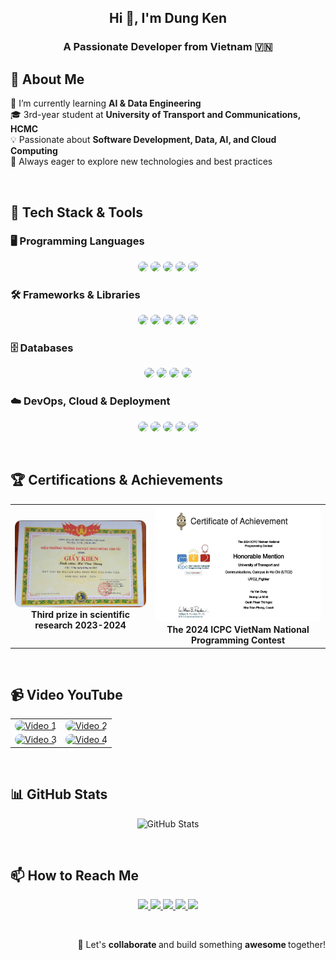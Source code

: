 <h2 align="center">Hi 👋, I'm Dung Ken</h2>
<h3 align="center">A Passionate Developer from Vietnam 🇻🇳</h3>

## 🔹 About Me  
🚀 I’m currently learning **AI & Data Engineering**  
🎓 3rd-year student at **University of Transport and Communications, HCMC**  
💡 Passionate about **Software Development, Data, AI, and Cloud Computing**  
📌 Always eager to explore new technologies and best practices  

<br/>

## 🚀 Tech Stack & Tools  
### 🖥️ Programming Languages  
<p align="center">
  <img style="border-radius: 10px;" src="https://img.shields.io/badge/Python-3776AB?style=for-the-badge&logo=python&logoColor=white&borderRadius=12"/>
  <img style="border-radius: 10px;" src="https://img.shields.io/badge/Java-007396?style=for-the-badge&logo=openjdk&logoColor=white&borderRadius=12"/>
  <img style="border-radius: 10px;" src="https://img.shields.io/badge/JavaScript-F7DF1E?style=for-the-badge&logo=javascript&logoColor=black&borderRadius=12"/>
  <img style="border-radius: 10px;" src="https://img.shields.io/badge/C%23-239120?style=for-the-badge&logo=csharp&logoColor=white&borderRadius=12"/>
  <img style="border-radius: 10px;" src="https://img.shields.io/badge/PHP-777BB4?style=for-the-badge&logo=php&logoColor=white&borderRadius=12"/>
</p>

### 🛠️ Frameworks & Libraries  
<p align="center">
  <img style="border-radius: 10px;" src="https://img.shields.io/badge/Spring-6DB33F?style=for-the-badge&logo=spring&logoColor=white&borderRadius=12"/>
  <img style="border-radius: 10px;" src="https://img.shields.io/badge/.NET_Core-5C2D91?style=for-the-badge&logo=dotnet&logoColor=white&borderRadius=12"/>
  <img style="border-radius: 10px;" src="https://img.shields.io/badge/ReactJS-61DAFB?style=for-the-badge&logo=react&logoColor=black&borderRadius=12"/>
  <img style="border-radius: 10px;" src="https://img.shields.io/badge/Flutter-02569B?style=for-the-badge&logo=flutter&logoColor=white&borderRadius=12"/>
  <img style="border-radius: 10px;" src="https://img.shields.io/badge/Laravel-FF2D20?style=for-the-badge&logo=laravel&logoColor=white&borderRadius=12"/>
</p>

### 🗄️ Databases  
<p align="center">
  <img style="border-radius: 10px;" src="https://img.shields.io/badge/MySQL-4479A1?style=for-the-badge&logo=mysql&logoColor=white&borderRadius=12"/>
  <img style="border-radius: 10px;" src="https://img.shields.io/badge/SQL%20Server-CC2927?style=for-the-badge&logo=microsoft-sql-server&logoColor=white&borderRadius=12"/>
  <img style="border-radius: 10px;" src="https://img.shields.io/badge/PostgreSQL-336791?style=for-the-badge&logo=postgresql&logoColor=white&borderRadius=12"/>
  <img style="border-radius: 10px;" src="https://img.shields.io/badge/MongoDB-47A248?style=for-the-badge&logo=mongodb&logoColor=white&borderRadius=12"/>
</p>

### ☁️ DevOps, Cloud & Deployment  
<p align="center">
  <img style="border-radius: 10px;" src="https://img.shields.io/badge/Git-F05032?style=for-the-badge&logo=git&logoColor=white&borderRadius=12"/>
  <img style="border-radius: 10px;" src="https://img.shields.io/badge/Docker-2496ED?style=for-the-badge&logo=docker&logoColor=white&borderRadius=12"/>
  <img style="border-radius: 10px;" src="https://img.shields.io/badge/AWS-232F3E?style=for-the-badge&logo=amazon-aws&logoColor=white&borderRadius=12"/>
  <img style="border-radius: 10px;" src="https://img.shields.io/badge/Render-46E3B7?style=for-the-badge&logo=render&logoColor=white&borderRadius=12"/>
  <img style="border-radius: 10px;" src="https://img.shields.io/badge/Vercel-000000?style=for-the-badge&logo=vercel&logoColor=white&borderRadius=12"/>
</p>

<br/>

## 🏆 Certifications & Achievements  

<table align="center">
  <tr>
    <td align="center">
      <img src="giai-ba-nckh.png" alt="Third prize in scientific research" width="300px"/ style="border-radius: 10px;"><br>
      <b>Third prize in scientific research 2023-2024</b>
    </td>
    <td align="center">
      <img src="icpc.png" alt="The 2024 ICPC VietNam National Programming Contest" width="280px" style="border-radius: 10px;"/><br>
      <b>The 2024 ICPC VietNam National Programming Contest</b>
    </td>
  </tr>
</table>

<br/>


## 📹 Video YouTube  
<table>
  <tr>
    <td align="center">
      <a href="https://youtu.be/JjpZ3l6eFXI?si=6_NZnmpvrmVef2hh" target="_blank">
        <img src="https://i.ytimg.com/vi/JjpZ3l6eFXI/hqdefault.jpg?sqp=-oaymwEnCPYBEIoBSFryq4qpAxkIARUAAIhCGAHYAQHiAQoIGBACGAY4AUAB&rs=AOn4CLD5OHT00hZb_1NmIU_WorRM3904tw" alt="Video 1" width="400px" style="border-radius: 10px;"/>
      </a>
    </td>
    <td align="center">
      <a href="https://www.youtube.com/watch?v=nI6VmPNKK3c&list=PLrEoeRRboYhTMhudOe8WVVYa9Z6c6xIjK&index=27&pp=iAQB" target="_blank">
        <img src="https://i.ytimg.com/vi/nI6VmPNKK3c/hqdefault.jpg?sqp=-oaymwEnCPYBEIoBSFryq4qpAxkIARUAAIhCGAHYAQHiAQoIGBACGAY4AUAB&rs=AOn4CLA3CMuMIztVG8upkGUS5dFtSHupkw" alt="Video 2" width="400px" style="border-radius: 10px;"/>
      </a>
    </td>
  </tr>
  <tr>
    <td align="center">
      <a href="https://www.youtube.com/watch?v=gj8TdKtADm4&list=PLrEoeRRboYhTMhudOe8WVVYa9Z6c6xIjK&index=29&pp=iAQB" target="_blank">
        <img src="https://i.ytimg.com/vi/gj8TdKtADm4/hqdefault.jpg?sqp=-oaymwEnCPYBEIoBSFryq4qpAxkIARUAAIhCGAHYAQHiAQoIGBACGAY4AUAB&rs=AOn4CLC6Uv23s65bRXa1j4HO0qep_e9c1w" alt="Video 3" width="400px" style="border-radius: 10px;"/>
      </a>
    </td>
    <td align="center">
      <a href="https://www.youtube.com/watch?v=ibT0tpGrf2A&list=PLrEoeRRboYhTMhudOe8WVVYa9Z6c6xIjK&index=32&t=103s&pp=iAQB" target="_blank">
        <img src="https://i.ytimg.com/vi/ibT0tpGrf2A/hqdefault.jpg?sqp=-oaymwEnCPYBEIoBSFryq4qpAxkIARUAAIhCGAHYAQHiAQoIGBACGAY4AUAB&rs=AOn4CLDu0fHXtb78l0IY3k5L7vUIjaYTUg" alt="Video 4" width="400px" style="border-radius: 10px;"/>
      </a>
    </td>
  </tr>
</table>



<br/>

## 📊 GitHub Stats  
<p align="center">
  <img src="https://github-readme-stats.vercel.app/api?username=dungken&show_icons=true&theme=tokyonight&hide_border=true" alt="GitHub Stats" />
</p>


<br/>

## 📫 How to Reach Me  
<p align="center">
  <a href="https://linkedin.com/in/dungdev" target="_blank">
    <img src="https://img.icons8.com/fluent/48/000000/linkedin.png"/>
  </a>
  <a href="https://www.facebook.com/dunke3n" target="_blank">
    <img src="https://img.icons8.com/fluent/48/000000/facebook-new.png"/>
  </a> 
  <a href="https://github.com/dungken" target="_blank">
    <img src="https://img.icons8.com/fluent/48/000000/github.png"/>
  </a> 
  <a href="https://www.youtube.com/@dungken2112" target="_blank">
    <img src="https://img.icons8.com/fluent/48/000000/youtube-play.png"/>
  </a>
  <a href="mailto:dungken2211@gmail.com">
    <img src="https://img.icons8.com/fluent/48/000000/mailing.png"/>
  </a>
</p>

<br/>



<p style="text-align: right;">🚀 Let's <strong>collaborate </strong> and build something <strong> awesome </strong> together!  </p>
